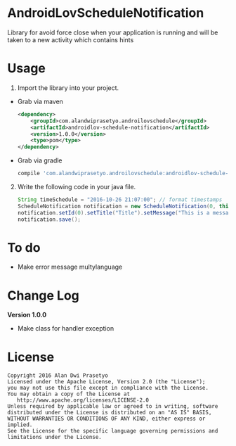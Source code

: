 # AndroidLovScheduleNotification
Library for avoid force close when your application is running and will be taken to a new activity which contains hints
# Usage
1. Import the library into your project.
  * Grab via maven

    ```xml
    <dependency>
        <groupId>com.alandwiprasetyo.androilovschedule</groupId>
        <artifactId>androidlov-schedule-notification</artifactId>
        <version>1.0.0</version>
        <type>pom</type>
    </dependency>
    ```

  * Grab via gradle

    ```groovy
    compile 'com.alandwiprasetyo.androilovschedule:androidlov-schedule-notification:1.0.0'
    ```

2. Write the following code in your java file.

    ```java
    String timeSchedule = "2016-10-26 21:07:00"; // format timestamps
    ScheduleNotification notification = new ScheduleNotification(0, this, NotifActivity.class, timeSchedule);
    notification.setId(0).setTitle("Title").setMessage("This is a message for notification");
    notification.save();
    ```

# To do
  * Make error message multylanguage

# Change Log
  **Version 1.0.0**
  * Make class for handler exception
  
# License
    Copyright 2016 Alan Dwi Prasetyo
    Licensed under the Apache License, Version 2.0 (the "License");
    you may not use this file except in compliance with the License.
    You may obtain a copy of the License at
       http://www.apache.org/licenses/LICENSE-2.0
    Unless required by applicable law or agreed to in writing, software
    distributed under the License is distributed on an "AS IS" BASIS,
    WITHOUT WARRANTIES OR CONDITIONS OF ANY KIND, either express or implied.
    See the License for the specific language governing permissions and
    limitations under the License.
